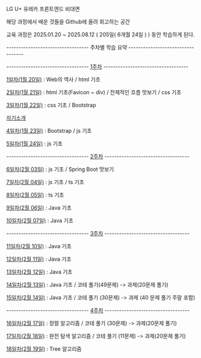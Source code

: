 LG U+ 유레카 프론트엔드 비대면

해당 과정에서 배운 것들을 Github에 올려 회고하는 공간

교육 과정은 2025.01.20 ~ 2025.08.12 ( 205일( 6개월 24일 ) ) 동안 학습하게 된다.


---------------------------------- 주차별 학습 요약 ----------------------------------

----------------------------------      [1주차](https://github.com/seungwoo505/LG-U-PLUS-UREKA-2AN/tree/main/1Week)      -----------------------------------

[1일차(1월 20일)](https://github.com/seungwoo505/LG-U-PLUS-UREKA-2AN/tree/main/1Week/1Day)
: Web의 역사 / html 기초

[2일차(1월 21일)](https://github.com/seungwoo505/LG-U-PLUS-UREKA-2AN/tree/main/1Week/2Day)
: html 기초(Favicon ~ div) / 전체적인 흐름 맛보기 / css 기초

[3일차(1월 22일)](https://github.com/seungwoo505/LG-U-PLUS-UREKA-2AN/tree/main/1Week/3Day)
: css 기초 / Bootstrap

[자기소개](https://github.com/seungwoo505/LG-U-PLUS-UREKA-2AN/tree/main/1Week/Introduction)


[4일차(1월 23일)](https://github.com/seungwoo505/LG-U-PLUS-UREKA-2AN/tree/main/1Week/4Day)
: Bootstrap / js 기초

[5일차(1월 24일)](https://github.com/seungwoo505/LG-U-PLUS-UREKA-2AN/tree/main/1Week/5Day)
: js 기초

----------------------------------      [2주차](https://github.com/seungwoo505/LG-U-PLUS-UREKA-2AN/tree/main/2Week)      -----------------------------------

[6일차(2월 03일)](https://github.com/seungwoo505/LG-U-PLUS-UREKA-2AN/tree/main/2Week/6Day)
: js 기초 / Spring Boot 맛보기

[7일차(2월 04일)](https://github.com/seungwoo505/LG-U-PLUS-UREKA-2AN/tree/main/2Week/7Day)
: js 기초 / ts 기초

[8일차(2월 05일)](https://github.com/seungwoo505/LG-U-PLUS-UREKA-2AN/tree/main/2Week/8Day)
: ts 기초

[9일차(2월 06일)](https://github.com/seungwoo505/LG-U-PLUS-UREKA-2AN/tree/main/2Week/9Day)
: Java 기초

[10일차(2월 07일)](https://github.com/seungwoo505/LG-U-PLUS-UREKA-2AN/tree/main/2Week/10Day)
: Java 기초

----------------------------------      [3주차](https://github.com/seungwoo505/LG-U-PLUS-UREKA-2AN/tree/main/3Week)      -----------------------------------

[11일차(2월 10일)](https://github.com/seungwoo505/LG-U-PLUS-UREKA-2AN/tree/main/3Week/11Day)
: Java 기초

[12일차(2월 11일)](https://github.com/seungwoo505/LG-U-PLUS-UREKA-2AN/tree/main/3Week/12Day)
: Java 기초

[13일차(2월 12일)](https://github.com/seungwoo505/LG-U-PLUS-UREKA-2AN/tree/main/3Week/13Day)
: Java 기초

[14일차(2월 13일)](https://github.com/seungwoo505/LG-U-PLUS-UREKA-2AN/tree/main/3Week/14Day)
: Java 기초 / 코테 풀기(49문제) -> 과제(20문제 풀기)

[15일차(2월 14일)](https://github.com/seungwoo505/LG-U-PLUS-UREKA-2AN/tree/main/3Week/15Day)
: Java 기초 / 코테 풀기 (30문제)  -> 과제 (40 문제 풀기 주말 포함)

----------------------------------      [4주차](https://github.com/seungwoo505/LG-U-PLUS-UREKA-2AN/tree/main/4Week)      -----------------------------------

[16일차(2월 17일)](https://github.com/seungwoo505/LG-U-PLUS-UREKA-2AN/tree/main/4Week/16Day)
: 정렬 알고리즘 / 코테 풀기 (30문제) -> 과제(20문제 풀기)

[17일차(2월 18일)](https://github.com/seungwoo505/LG-U-PLUS-UREKA-2AN/tree/main/4Week/17Day)
: 완전 탐색 알고리즘 / 코테 풀기 (11문제) -> 과제(20문제 풀기)

[18일차(2월 19일)](https://github.com/seungwoo505/LG-U-PLUS-UREKA-2AN/tree/main/4Week/18Day)
: Tree 알고리즘
